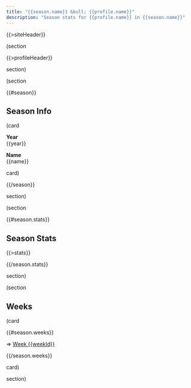 ```yaml
---
title: "{{season.name}} &bull; {{profile.name}}"
description: "Season stats for {{profile.name}} in {{season.name}}"
---
```


{{>siteHeader}}

(section

{{>profileHeader}}

section)

(section

{{#season}}

## Season Info

(card

**Year**\
{{year}}

**Name**\
{{name}}

card)

{{/season}}

section)

(section

{{#season.stats}}

## Season Stats

{{>stats}}

{{/season.stats}}

section)

(section

## Weeks

(card

{{#season.weeks}}

=> [Week {{weekId}}](/{{profile.profileId}}/s/{{season.seasonId}}/w/{{weekId}})

{{/season.weeks}}

card)

section)